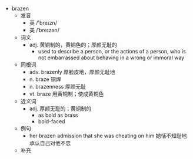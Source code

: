 - brazen
  - 发音
    - 英 /'breɪzn/
    - 美 /ˈbreɪzən/
  - 词义
    - adj. 黄铜制的，黄铜色的；厚颜无耻的
      - used to describe a person, or the actions of a person, who is not embarrassed about behaving in a wrong or immoral way
  - 同根词
    - adv. brazenly 厚脸皮地，厚颜无耻地
    - n. braze 铜焊
    - n. brazenness 厚颜无耻
    - vt. braze 用黄铜制；使成黄铜色
  - 近义词
    - adj. 厚颜无耻的；黄铜制的
      - as bold as brass
      - bold-faced
  - 例句
    - her brazen admission that she was cheating on him 她恬不知耻地承认自己对他不忠
  - 补充